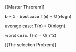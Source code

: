 
[[Master Theorem]]

b = 2 - best case T(n) = O(nlogn)

average case: T(n) = O(nlogn)

worst case: T(n) = O(n^2)


[[The selection Problem]]
